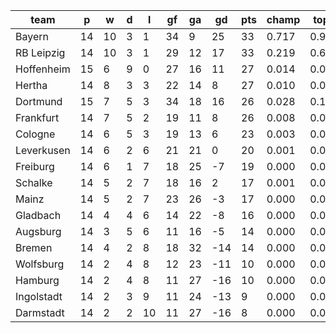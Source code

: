 |    team    | p  | w  | d | l  | gf | ga | gd  | pts | champ | top2  | top3  | top4  |  5-7  | bot4  | bot3  | bot2  |
|------------|----|----|---|----|----|----|-----|-----|-------|-------|-------|-------|-------|-------|-------|-------|
| Bayern     | 14 | 10 | 3 |  1 | 34 |  9 |  25 |  33 | 0.717 | 0.923 | 0.974 | 0.991 | 0.009 | 0.000 | 0.000 | 0.000|
| RB Leipzig | 14 | 10 | 3 |  1 | 29 | 12 |  17 |  33 | 0.219 | 0.663 | 0.833 | 0.917 | 0.077 | 0.000 | 0.000 | 0.000|
| Hoffenheim | 15 |  6 | 9 |  0 | 27 | 16 |  11 |  27 | 0.014 | 0.082 | 0.253 | 0.438 | 0.421 | 0.000 | 0.000 | 0.000|
| Hertha     | 14 |  8 | 3 |  3 | 22 | 14 |   8 |  27 | 0.010 | 0.079 | 0.221 | 0.379 | 0.435 | 0.000 | 0.000 | 0.000|
| Dortmund   | 15 |  7 | 5 |  3 | 34 | 18 |  16 |  26 | 0.028 | 0.154 | 0.389 | 0.585 | 0.337 | 0.000 | 0.000 | 0.000|
| Frankfurt  | 14 |  7 | 5 |  2 | 19 | 11 |   8 |  26 | 0.008 | 0.060 | 0.179 | 0.333 | 0.461 | 0.000 | 0.000 | 0.000|
| Cologne    | 14 |  6 | 5 |  3 | 19 | 13 |   6 |  23 | 0.003 | 0.025 | 0.091 | 0.196 | 0.442 | 0.001 | 0.000 | 0.000|
| Leverkusen | 14 |  6 | 2 |  6 | 21 | 21 |   0 |  20 | 0.001 | 0.008 | 0.034 | 0.078 | 0.325 | 0.005 | 0.002 | 0.000|
| Freiburg   | 14 |  6 | 1 |  7 | 18 | 25 |  -7 |  19 | 0.000 | 0.000 | 0.001 | 0.003 | 0.051 | 0.092 | 0.043 | 0.018|
| Schalke    | 14 |  5 | 2 |  7 | 18 | 16 |   2 |  17 | 0.001 | 0.006 | 0.024 | 0.068 | 0.305 | 0.007 | 0.003 | 0.001|
| Mainz      | 14 |  5 | 2 |  7 | 23 | 26 |  -3 |  17 | 0.000 | 0.000 | 0.002 | 0.008 | 0.075 | 0.071 | 0.032 | 0.012|
| Gladbach   | 14 |  4 | 4 |  6 | 14 | 22 |  -8 |  16 | 0.000 | 0.000 | 0.001 | 0.003 | 0.044 | 0.120 | 0.060 | 0.024|
| Augsburg   | 14 |  3 | 5 |  6 | 11 | 16 |  -5 |  14 | 0.000 | 0.000 | 0.000 | 0.001 | 0.014 | 0.239 | 0.134 | 0.061|
| Bremen     | 14 |  4 | 2 |  8 | 18 | 32 | -14 |  14 | 0.000 | 0.000 | 0.000 | 0.000 | 0.003 | 0.529 | 0.359 | 0.212|
| Wolfsburg  | 14 |  2 | 4 |  8 | 12 | 23 | -11 |  10 | 0.000 | 0.000 | 0.000 | 0.000 | 0.002 | 0.579 | 0.415 | 0.250|
| Hamburg    | 14 |  2 | 4 |  8 | 11 | 27 | -16 |  10 | 0.000 | 0.000 | 0.000 | 0.000 | 0.000 | 0.741 | 0.587 | 0.403|
| Ingolstadt | 14 |  2 | 3 |  9 | 11 | 24 | -13 |   9 | 0.000 | 0.000 | 0.000 | 0.000 | 0.000 | 0.742 | 0.591 | 0.403|
| Darmstadt  | 14 |  2 | 2 | 10 | 11 | 27 | -16 |   8 | 0.000 | 0.000 | 0.000 | 0.000 | 0.000 | 0.874 | 0.774 | 0.615|
